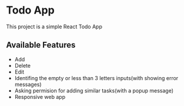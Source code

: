 # Todo App

This project is a simple React Todo App

## Available Features

* Add
* Delete
* Edit
* Identifing the empty or less than 3 letters inputs(with showing error messages)
* Asking permision for adding similar tasks(with a popup message)
* Responsive web app

